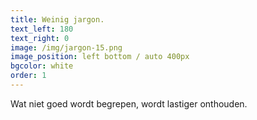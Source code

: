 ```yaml
---
title: Weinig jargon.
text_left: 180
text_right: 0
image: /img/jargon-15.png
image_position: left bottom / auto 400px
bgcolor: white
order: 1
---
```


Wat niet goed wordt begrepen, wordt lastiger onthouden.